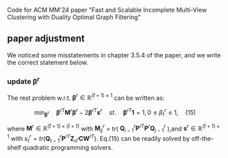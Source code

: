 Code for ACM MM'24 paper "Fast and Scalable Incomplete Multi-View Clustering with Duality Optimal Graph Filtering"

## paper adjustment 
We noticed some misstatements in chapter 3.5.4 of the paper, and we write the correct statement below. 

### update $\boldsymbol{\beta}^r$
The rest problem w.r.t. $\boldsymbol{\beta}^r \in \mathbb{R}^{(\bar{t}+1) \times 1}$ can be written as:

$$\min_{\boldsymbol{\beta}^r}  \quad \boldsymbol{\beta}^{rT}\mathbf{M}^r\boldsymbol{\beta}^r -2 \boldsymbol{\beta}^{rT}\mathbf{s}^r \quad st.\quad \boldsymbol{\beta}^{rT}\mathbf{1}=1, 0 \leq \beta^r_ t \leq 1, \quad (15)$$

where $\mathbf{M}^r \in \mathbb{R}^{(\bar{t}+1) \times (\bar{t}+1)}$ with $\mathbf{M}_ {ij}^r$ = tr( $\mathbf{Q}_ {i-1}^r\mathbf{P}^{rT}\mathbf{P}^r\mathbf{Q}_{j-1}^r$ ),and $\mathbf{s}^r \in \mathbb{R}^{(\bar{t}+1) \times 1}$ with $s^r_t = tr(\mathbf{Q}_{t-1}^r\mathbf{P}^{rT}{\mathbf{Z}_{o^r}}{\mathbf{C}}\mathbf{W}^{rT})$. Eq.(15) can be readily solved by off-the-shelf quadratic programming solvers.
